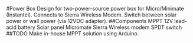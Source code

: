 #Power Box
Design for two-power-source power box for Micro/Minimate (Instantel). Connects to Sierra Wireless Modem. Switch between solar power or wall power (via 12VDC adapter).
##Components 
  MPPT
  12V lead-acid battery
  Solar panel
  Micromate
  Sierra Wireless modem
  SPDT switch
##TODO
  Make in-house MPPT solution using Arduino. 

